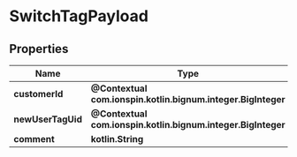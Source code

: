 
# SwitchTagPayload

## Properties
Name | Type | Description | Notes
------------ | ------------- | ------------- | -------------
**customerId** | **@Contextual com.ionspin.kotlin.bignum.integer.BigInteger** |  | 
**newUserTagUid** | **@Contextual com.ionspin.kotlin.bignum.integer.BigInteger** |  | 
**comment** | **kotlin.String** |  | 



